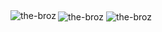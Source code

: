 <img align="center" src="https://github-readme-stats.vercel.app/api?username=the-broz" alt="the-broz" />
<img align="center" src="https://github-readme-streak-stats.herokuapp.com/?user=the-broz&theme=dark" alt="the-broz" />
<img align="left" src="https://github-readme-stats.vercel.app/api/top-langs?username=the-broz&show_icons=true&theme=dark&locale=en&layout=compact" alt="the-broz" />
